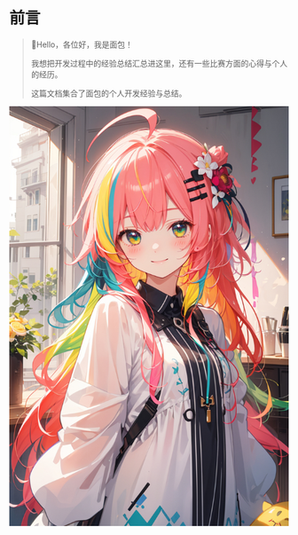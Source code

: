# 前言

> 🍊Hello，各位好，我是面包！
>
> 我想把开发过程中的经验总结汇总进这里，还有一些比赛方面的心得与个人的经历。
>
> 这篇文档集合了面包的个人开发经验与总结。
>

![logo_1](./_media/logo_1.jpg)